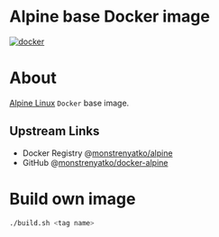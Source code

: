 Alpine base Docker image
========================

[![docker](https://github.com/monstrenyatko/docker-alpine/actions/workflows/docker.yml/badge.svg)](https://github.com/monstrenyatko/docker-alpine/actions/workflows/docker.yml)

About
=====

[Alpine Linux](https://alpinelinux.org/) `Docker` base image.

Upstream Links
--------------
* Docker Registry @[monstrenyatko/alpine](https://hub.docker.com/r/monstrenyatko/alpine/)
* GitHub @[monstrenyatko/docker-alpine](https://github.com/monstrenyatko/docker-alpine)

Build own image
===============

```sh
./build.sh <tag name>
```

